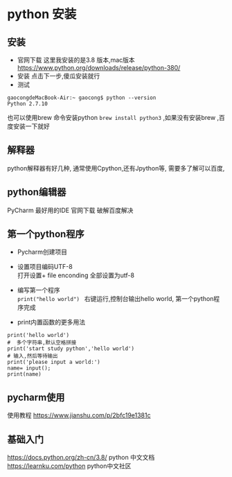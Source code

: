 # python 安装
## 安装

* 官网下载
这里我安装的是3.8 版本,mac版本
https://www.python.org/downloads/release/python-380/
* 安装
  点击下一步,傻瓜安装就行
* 测试
```
gaocongdeMacBook-Air:~ gaocong$ python --version
Python 2.7.10
```

也可以使用brew 命令安装python  `brew install python3`  ,如果没有安装brew ,百度安装一下就好


## 解释器

python解释器有好几种, 通常使用Cpython,还有Jpython等, 需要多了解可以百度,

## python编辑器

PyCharm 最好用的IDE  官网下载  破解百度解决

## 第一个python程序

* Pycharm创建项目
* 设置项目编码UTF-8   
  打开设置+ file enconding 全部设置为utf-8
* 编写第一个程序   
`print("hello world") `  右键运行,控制台输出hello world, 第一个python程序完成

* print内置函数的更多用法
```
print('hello world')
#  多个字符串,默认空格拼接
print('start study python','hello world')
# 输入,然后等待输出
print('please input a world:')
name= input();
print(name)
```
## pycharm使用
 使用教程  https://www.jianshu.com/p/2bfc19e1381c
## 基础入门
  https://docs.python.org/zh-cn/3.8/ python 中文文档
  https://learnku.com/python python中文社区
  
  

